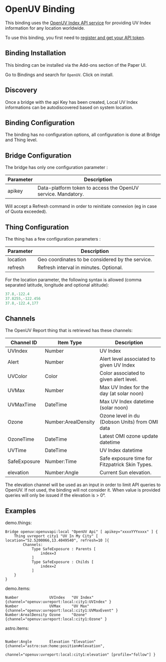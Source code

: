 # OpenUV Binding

This binding uses the [OpenUV Index API service](https://www.openuv.io/) for providing UV Index information for any location worldwide.

To use this binding, you first need to [register and get your API token](https://www.openuv.io/auth/google).

## Binding Installation

This binding can be installed via the Add-ons section of the Paper UI. 

Go to Bindings and search for `OpenUV`. Click on install. 

## Discovery

Once a bridge with the api Key has been created, Local UV Index informations can be autodiscovered based on system location.

## Binding Configuration

The binding has no configuration options, all configuration is done at Bridge and Thing level.

## Bridge Configuration

The bridge has only one configuration parameter :

| Parameter | Description                                                  |
|-----------|--------------------------------------------------------------|
| apikey    | Data-platform token to access the OpenUV service. Mandatory. |

Will accept a Refresh command in order to reinitiate connexion (eg in case of Quota exceeded).

## Thing Configuration

The thing has a few configuration parameters :

| Parameter | Description                                                  |
|-----------|--------------------------------------------------------------|
| location  | Geo coordinates to be considered by the service.             |
| refresh   | Refresh interval in minutes. Optional.                       |

For the location parameter, the following syntax is allowed (comma separated latitude, longitude and optional altitude):

```java
37.8,-122.4
37.8255,-122.456
37.8,-122.4,177
```

## Channels

The OpenUV Report thing that is retrieved has these channels:

| Channel ID   | Item Type           | Description                                     |
|--------------|---------------------|-------------------------------------------------|
| UVIndex      | Number              | UV Index                                        |
| Alert        | Number              | Alert level associated to given UV Index        |
| UVColor      | Color               | Color associated to given alert level.          |
| UVMax        | Number              | Max UV Index for the day (at solar noon)        |
| UVMaxTime    | DateTime            | Max UV Index datetime (solar noon)              |
| Ozone        | Number:ArealDensity | Ozone level in du (Dobson Units) from OMI data  |
| OzoneTime    | DateTime            | Latest OMI ozone update datetime                |
| UVTime       | DateTime            | UV Index datetime                               |
| SafeExposure | Number:Time         | Safe exposure time for Fitzpatrick Skin Types.  |
| elevation    | Number:Angle        | Current Sun elevation.                          |

The elevation channel will be used as an input in order to limit API queries to OpenUV. If not used, 
the binding will not consider it. When value is provided queries will only be issued if the elevation is > 0°.

## Examples

demo.things:

```xtend
Bridge openuv:openuvapi:local "OpenUV Api" [ apikey="xxxxYYYxxxx" ] {
    Thing uvreport city1 "UV In My City" [ location="52.5200066,13.4049540", refresh=10 ]{
        Channels:
            Type SafeExposure : Parents [       
                index=3
            ]
            Type SafeExposure : Childs [
                index=2
            ]
    }
}

```

demo.items:

```xtend
Number              UVIndex   "UV Index"  {channel="openuv:uvreport:local:city1:UVIndex" }
Number              UVMax     "UV Max"    {channel="openuv:uvreport:local:city1:UVMaxEvent" }
Number:ArealDensity Ozone     "Ozone"     {channel="openuv:uvreport:local:city1:Ozone" }
```

astro.items:

```xtend

Number:Angle        Elevation "Elevation" {channel="astro:sun:home:position#elevation",
                                           channel="openuv:uvreport:local:city1:elevation" [profile="follow"] }

```

